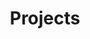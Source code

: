 ---
title: Projects
permalink: en/projects/
eleventyNavigation:
  key: Projects
  order: 1
layout: layouts/projects
hasBanner: true
bannerBGColor: dark-grey
bannerTitle: Projects
bannerBody: Projects showcase all the Inclusive Standards Projects currently being investigated by IDRC
---